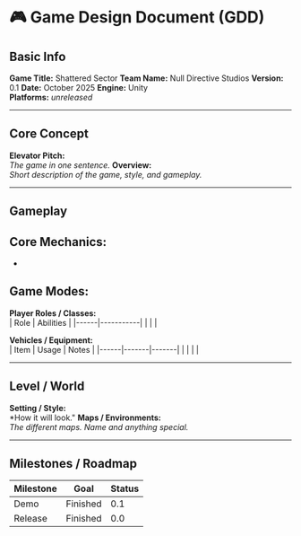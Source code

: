 # 🎮 Game Design Document (GDD)
## Basic Info
**Game Title:** Shattered Sector 
**Team Name:** Null Directive Studios
**Version:** 0.1
**Date:** October 2025
**Engine:** Unity  
**Platforms:** *unreleased*

---

## Core Concept
**Elevator Pitch:**  
*The game in one sentence.*
**Overview:**  
*Short description of the game, style, and gameplay.*

---

## Gameplay
**Core Mechanics:**  
-  
-  

**Game Modes:**  
-  

**Player Roles / Classes:**  
| Role | Abilities |
|------|-----------|
|      |           |

**Vehicles / Equipment:**  
| Item | Usage | Notes |
|------|-------|-------|
|      |       |       |

---

## Level / World
**Setting / Style:**  
*How it will look."
**Maps / Environments:**  
*The different maps. Name and anything special.*

---

## Milestones / Roadmap
| Milestone | Goal    | Status |
|-----------|---------|--------|
| Demo      |Finished |0.1     |
| Release   |Finished |0.0     |

